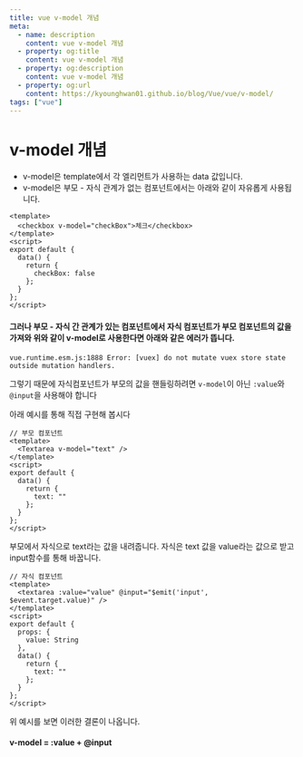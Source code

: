 ```yaml
---
title: vue v-model 개념
meta:
  - name: description
    content: vue v-model 개념
  - property: og:title
    content: vue v-model 개념
  - property: og:description
    content: vue v-model 개념
  - property: og:url
    content: https://kyounghwan01.github.io/blog/Vue/vue/v-model/
tags: ["vue"]
---
```


# v-model 개념

- v-model은 template에서 각 엘리먼트가 사용하는 data 값입니다.
- v-model은 부모 - 자식 관계가 없는 컴포넌트에서는 아래와 같이 자유롭게 사용됩니다.

```vue
<template>
  <checkbox v-model="checkBox">체크</checkbox>
</template>
<script>
export default {
  data() {
    return {
      checkBox: false
    };
  }
};
</script>
```

#### 그러나 부모 - 자식 간 관계가 있는 컴포넌트에서 자식 컴포넌트가 부모 컴포넌트의 값을 가져와 위와 같이 v-model로 사용한다면 아래와 같은 에러가 뜹니다.

`vue.runtime.esm.js:1888 Error: [vuex] do not mutate vuex store state outside mutation handlers.`

그렇기 때문에 자식컴포넌트가 부모의 값을 핸들링하려면 `v-model`이 아닌 `:value`와 `@input`을 사용해야 합니다

아래 예시를 통해 직접 구현해 봅시다

```vue
// 부모 컴포넌트
<template>
  <Textarea v-model="text" />
</template>
<script>
export default {
  data() {
    return {
      text: ""
    };
  }
};
</script>
```

부모에서 자식으로 text라는 값을 내려줍니다. 자식은 text 값을 value라는 값으로 받고 input함수를 통해 바꿉니다.

```vue
// 자식 컴포넌트
<template>
  <textarea :value="value" @input="$emit('input', $event.target.value)" />
</template>
<script>
export default {
  props: {
    value: String
  },
  data() {
    return {
      text: ""
    };
  }
};
</script>
```

위 예시를 보면 이러한 결론이 나옵니다.

#### v-model = :value + @input

<TagLinks />

<Comment />
